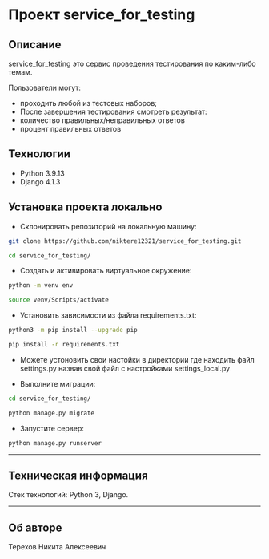 # Проект service_for_testing

## Описание

service_for_testing это сервис проведения тестирования по каким-либо темам.

Пользователи могут:
- проходить любой из тестовых наборов;
-	После завершения тестирования смотреть результат:
- количество правильных/неправильных ответов
- процент правильных ответов

## Технологии
- Python 3.9.13
- Django 4.1.3

## Установка проекта локально

* Склонировать репозиторий на локальную машину:
```bash
git clone https://github.com/niktere12321/service_for_testing.git
```
```bash
cd service_for_testing/
```

* Cоздать и активировать виртуальное окружение:

```bash
python -m venv env
```

```bash
source venv/Scripts/activate
```

* Установить зависимости из файла requirements.txt:

```bash
python3 -m pip install --upgrade pip
```
```bash
pip install -r requirements.txt
```

* Можете устоновить свои настойки в директории где находить файл settings.py назвав свой файл с настройками settings_local.py

* Выполните миграции:
```bash
cd service_for_testing/
```
```bash
python manage.py migrate
```

* Запустите сервер:
```bash
python manage.py runserver
```

---
## Техническая информация

Стек технологий: Python 3, Django.

---
## Об авторе

Терехов Никита Алексеевич
